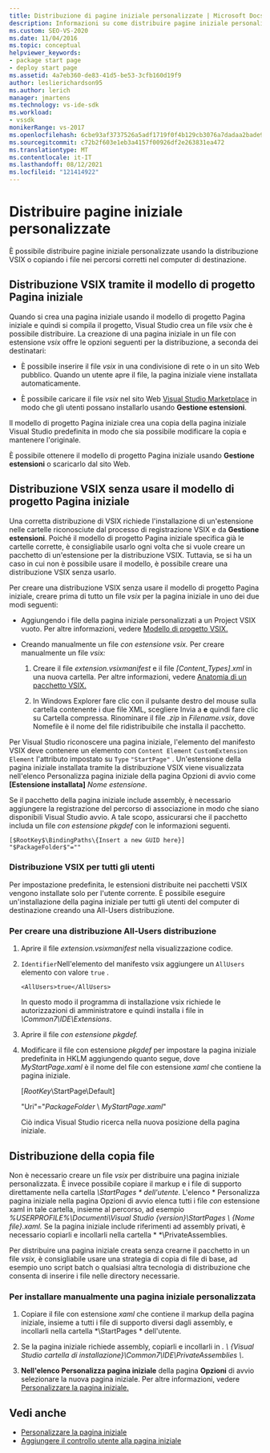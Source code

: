 ```yaml
---
title: Distribuzione di pagine iniziale personalizzate | Microsoft Docs
description: Informazioni su come distribuire pagine iniziale personalizzate usando la distribuzione VSIX o copiando i file nei percorsi corretti nel computer di destinazione.
ms.custom: SEO-VS-2020
ms.date: 11/04/2016
ms.topic: conceptual
helpviewer_keywords:
- package start page
- deploy start page
ms.assetid: 4a7eb360-de83-41d5-be53-3cfb160d19f9
author: leslierichardson95
ms.author: lerich
manager: jmartens
ms.technology: vs-ide-sdk
ms.workload:
- vssdk
monikerRange: vs-2017
ms.openlocfilehash: 6cbe93af3737526a5adf1719f0f4b129cb3076a7dadaa2bade9a413e0a69407e
ms.sourcegitcommit: c72b2f603e1eb3a4157f00926df2e263831ea472
ms.translationtype: MT
ms.contentlocale: it-IT
ms.lasthandoff: 08/12/2021
ms.locfileid: "121414922"
---
```

# <a name="deploy-custom-start-pages"></a>Distribuire pagine iniziale personalizzate

È possibile distribuire pagine iniziale personalizzate usando la distribuzione VSIX o copiando i file nei percorsi corretti nel computer di destinazione.

## <a name="vsix-deployment-by-using-the-start-page-project-template"></a>Distribuzione VSIX tramite il modello di progetto Pagina iniziale

Quando si crea una pagina iniziale usando il modello di progetto Pagina iniziale e quindi si compila il progetto, Visual Studio crea un file *vsix* che è possibile distribuire. La creazione di una pagina iniziale in un file con estensione *vsix* offre le opzioni seguenti per la distribuzione, a seconda dei destinatari:

- È possibile inserire il file *vsix* in una condivisione di rete o in un sito Web pubblico. Quando un utente apre il file, la pagina iniziale viene installata automaticamente.

- È possibile caricare il file *vsix* nel sito Web [Visual Studio Marketplace](https://marketplace.visualstudio.com/) in modo che gli utenti possano installarlo usando **Gestione estensioni**.

Il modello di progetto Pagina iniziale crea una copia della pagina iniziale Visual Studio predefinita in modo che sia possibile modificare la copia e mantenere l'originale.

È possibile ottenere il modello di progetto Pagina iniziale usando **Gestione estensioni** o scaricarlo dal sito Web.

## <a name="vsix-deployment-without-using-the-start-page-project-template"></a>Distribuzione VSIX senza usare il modello di progetto Pagina iniziale
 Una corretta distribuzione di VSIX richiede l'installazione di un'estensione nelle cartelle riconosciute dal processo di registrazione VSIX e da **Gestione estensioni**. Poiché il modello di progetto Pagina iniziale specifica già le cartelle corrette, è consigliabile usarlo ogni volta che si vuole creare un pacchetto di un'estensione per la distribuzione VSIX. Tuttavia, se si ha un caso in cui non è possibile usare il modello, è possibile creare una distribuzione VSIX senza usarlo.

 Per creare una distribuzione VSIX senza usare il modello di progetto Pagina iniziale, creare prima di tutto un file *vsix* per la pagina iniziale in uno dei due modi seguenti:

- Aggiungendo i file della pagina iniziale personalizzati a un Project VSIX vuoto. Per altre informazioni, vedere [Modello di progetto VSIX.](../extensibility/vsix-project-template.md)

- Creando manualmente un file *con estensione vsix.* Per creare manualmente un file *vsix:*

   1. Creare il file *extension.vsixmanifest* e il file *[Content_Types].xml* in una nuova cartella. Per altre informazioni, vedere [Anatomia di un pacchetto VSIX.](../extensibility/anatomy-of-a-vsix-package.md)

   2. In Windows Explorer fare clic con il pulsante destro del mouse sulla cartella contenente i due file XML, scegliere Invia a **e** quindi fare clic su Cartella compressa. Rinominare il file *.zip* in *Filename.vsix*, dove Nomefile è il nome del file ridistribuibile che installa il pacchetto.

Per Visual Studio riconoscere una pagina iniziale, l'elemento del manifesto VSIX deve contenere un elemento con `Content Element` `CustomExtension Element` l'attributo impostato su `Type` `"StartPage"` . Un'estensione della pagina iniziale installata tramite la  distribuzione VSIX viene  visualizzata nell'elenco Personalizza pagina iniziale della pagina Opzioni di avvio come **[Estensione installata]** *Nome estensione*.

Se il pacchetto della pagina iniziale include assembly, è necessario aggiungere la registrazione del percorso di associazione in modo che siano disponibili Visual Studio avvio. A tale scopo, assicurarsi che il pacchetto includa un file *con estensione pkgdef* con le informazioni seguenti.

```
[$RootKey$\BindingPaths\{Insert a new GUID here}]
"$PackageFolder$"=""
```

### <a name="vsix-deployment-for-all-users"></a>Distribuzione VSIX per tutti gli utenti
 Per impostazione predefinita, le estensioni distribuite nei pacchetti VSIX vengono installate solo per l'utente corrente. È possibile eseguire un'installazione della pagina iniziale per tutti gli utenti del computer di destinazione creando una All-Users distribuzione.

### <a name="to-create-an-all-users-deployment"></a>Per creare una distribuzione All-Users distribuzione

1. Aprire il file *extension.vsixmanifest* nella visualizzazione codice.

2. `Identifier`Nell'elemento del manifesto vsix aggiungere un `AllUsers` elemento con valore `true` .

    ```
    <AllUsers>true</AllUsers>
    ```

     In questo modo il programma di installazione vsix richiede le autorizzazioni di amministratore e quindi installa i file in *\Common7\IDE\Extensions*.

3. Aprire il file *con estensione pkgdef.*

4. Modificare il file con estensione *pkgdef* per impostare la pagina iniziale predefinita in HKLM aggiungendo quanto segue, dove *MyStartPage.xaml* è il nome del file con estensione *xaml* che contiene la pagina iniziale.

     [$RootKey$\StartPage\Default]

     "Uri"="$PackageFolder$ \\ *MyStartPage.xaml*"

     Ciò indica Visual Studio ricerca nella nuova posizione della pagina iniziale.

## <a name="file-copy-deployment"></a>Distribuzione della copia file
 Non è necessario creare un file *vsix* per distribuire una pagina iniziale personalizzata. È invece possibile copiare il markup e i file di supporto direttamente nella cartella <em>\StartPages \* dell'utente. *</em>* L'elenco * Personalizza  pagina iniziale nella pagina Opzioni di avvio elenca tutti i file *con* estensione xaml in tale cartella, insieme al percorso, ad esempio *%USERPROFILE%\Documenti\Visual Studio {version}\StartPages \\ {Nome file}.xaml.* Se la pagina iniziale include riferimenti ad assembly privati, è necessario copiarli e incollarli nella cartella \* *\PrivateAssemblies.

 Per distribuire una pagina iniziale creata senza crearne il pacchetto in un file *vsix,* è consigliabile usare una strategia di copia di file di base, ad esempio uno script batch o qualsiasi altra tecnologia di distribuzione che consenta di inserire i file nelle directory necessarie.

### <a name="to-manually-install-a-custom-start-page"></a>Per installare manualmente una pagina iniziale personalizzata

1. Copiare il file con estensione *xaml* che contiene il markup della pagina iniziale, insieme a tutti i file di supporto diversi dagli assembly, e incollarli nella cartella *\StartPages \* dell'utente.

2. Se la pagina iniziale richiede assembly, copiarli e incollarli in *. \\ {Visual Studio cartella di installazione}\Common7\IDE\PrivateAssemblies \\*.

3. **Nell'elenco Personalizza pagina iniziale** della pagina **Opzioni** di avvio selezionare la nuova pagina iniziale. Per altre informazioni, vedere [Personalizzare la pagina iniziale.](../ide/customizing-the-start-page-for-visual-studio.md)

## <a name="see-also"></a>Vedi anche

- [Personalizzare la pagina iniziale](../ide/customizing-the-start-page-for-visual-studio.md)
- [Aggiungere il controllo utente alla pagina iniziale](../extensibility/adding-user-control-to-the-start-page.md)
